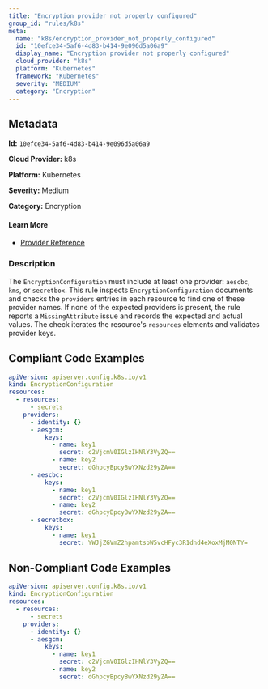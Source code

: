 ```yaml
---
title: "Encryption provider not properly configured"
group_id: "rules/k8s"
meta:
  name: "k8s/encryption_provider_not_properly_configured"
  id: "10efce34-5af6-4d83-b414-9e096d5a06a9"
  display_name: "Encryption provider not properly configured"
  cloud_provider: "k8s"
  platform: "Kubernetes"
  framework: "Kubernetes"
  severity: "MEDIUM"
  category: "Encryption"
---
```

## Metadata

**Id:** `10efce34-5af6-4d83-b414-9e096d5a06a9`

**Cloud Provider:** k8s

**Platform:** Kubernetes

**Severity:** Medium

**Category:** Encryption

#### Learn More

 - [Provider Reference](https://kubernetes.io/docs/tasks/administer-cluster/encrypt-data/#understanding-the-encryption-at-rest-configuration)

### Description

 The `EncryptionConfiguration` must include at least one provider: `aescbc`, `kms`, or `secretbox`. This rule inspects `EncryptionConfiguration` documents and checks the `providers` entries in each resource to find one of these provider names. If none of the expected providers is present, the rule reports a `MissingAttribute` issue and records the expected and actual values. The check iterates the resource's `resources` elements and validates provider keys.


## Compliant Code Examples
```yaml
apiVersion: apiserver.config.k8s.io/v1
kind: EncryptionConfiguration
resources:
  - resources:
      - secrets
    providers:
      - identity: {}
      - aesgcm:
          keys:
            - name: key1
              secret: c2VjcmV0IGlzIHNlY3VyZQ==
            - name: key2
              secret: dGhpcyBpcyBwYXNzd29yZA==
      - aescbc:
          keys:
            - name: key1
              secret: c2VjcmV0IGlzIHNlY3VyZQ==
            - name: key2
              secret: dGhpcyBpcyBwYXNzd29yZA==
      - secretbox:
          keys:
            - name: key1
              secret: YWJjZGVmZ2hpamtsbW5vcHFyc3R1dnd4eXoxMjM0NTY=

```
## Non-Compliant Code Examples
```yaml
apiVersion: apiserver.config.k8s.io/v1
kind: EncryptionConfiguration
resources:
  - resources:
      - secrets
    providers:
      - identity: {}
      - aesgcm:
          keys:
            - name: key1
              secret: c2VjcmV0IGlzIHNlY3VyZQ==
            - name: key2
              secret: dGhpcyBpcyBwYXNzd29yZA==

```